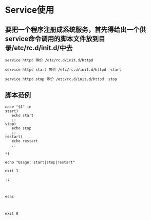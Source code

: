 # Service使用

## 要把一个程序注册成系统服务，首先得给出一个供service命令调用的脚本文件放到目录/etc/rc.d/init.d/中去

```
service httpd 等价 /etc/rc.d/init.d/httpd

service httpd start 等价 /etc/rc.d/init.d/httpd  start

service httpd stop 等价 /etc/rc.d/init.d/httpd  stop
```

## 脚本范例
```
case "$1" in
start)
   echo start
   ;;
stop)
   echo stop
   ;;
restart)
   echo restart
   ;;

*)

echo "Usage: start|stop|restart"

exit 1

;;



esac



exit 0

```
